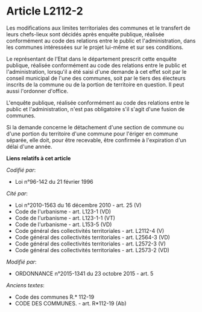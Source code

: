 # Article L2112-2

Les modifications aux limites territoriales des communes et le transfert de leurs chefs-lieux sont décidés après enquête
publique, réalisée conformément au code des relations entre le public et l'administration, dans les communes intéressées sur
le projet lui-même et sur ses conditions.

Le représentant de l'Etat dans le département prescrit cette enquête publique, réalisée conformément au code des relations
entre le public et l'administration, lorsqu'il a été saisi d'une demande à cet effet soit par le conseil municipal de l'une
des communes, soit par le tiers des électeurs inscrits de la commune ou de la portion de territoire en question. Il peut
aussi l'ordonner d'office.

L'enquête publique, réalisée conformément au code des relations entre le public et l'administration, n'est pas obligatoire
s'il s'agit d'une fusion de communes.

Si la demande concerne le détachement d'une section de commune ou d'une portion du territoire d'une commune pour l'ériger en
commune séparée, elle doit, pour être recevable, être confirmée à l'expiration d'un délai d'une année.

**Liens relatifs à cet article**

_Codifié par_:

  - Loi n°96-142 du 21 février 1996

_Cité par_:

  - Loi n°2010-1563 du 16 décembre 2010 - art. 25 (V)
  - Code de l'urbanisme - art. L123-1 (VD)
  - Code de l'urbanisme - art. L123-1-1 (VT)
  - Code de l'urbanisme - art. L153-5 (VD)
  - Code général des collectivités territoriales - art. L2112-4 (V)
  - Code général des collectivités territoriales - art. L2564-3 (VD)
  - Code général des collectivités territoriales - art. L2572-3 (V)
  - Code général des collectivités territoriales - art. L2573-2 (VD)

_Modifié par_:

  - ORDONNANCE n°2015-1341 du 23 octobre 2015 - art. 5

_Anciens textes_:

  - Code des communes R.* 112-19
  - CODE DES COMMUNES. - art. R*112-19 (Ab)
